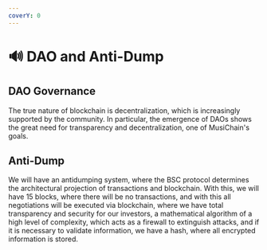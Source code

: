 ```yaml
---
coverY: 0
---
```


# 🔊 DAO and Anti-Dump

## DAO Governance

The true nature of blockchain is decentralization, which is increasingly supported by the community. In particular, the emergence of DAOs shows the great need for transparency and decentralization, one of MusiChain's goals.

## Anti-Dump

We will have an antidumping system, where the BSC protocol determines the architectural projection of transactions and blockchain. With this, we will have 15 blocks, where there will be no transactions, and with this all negotiations will be executed via blockchain, where we have total transparency and security for our investors, a mathematical algorithm of a high level of complexity, which acts as a firewall to extinguish attacks, and if it is necessary to validate information, we have a hash, where all encrypted information is stored.
